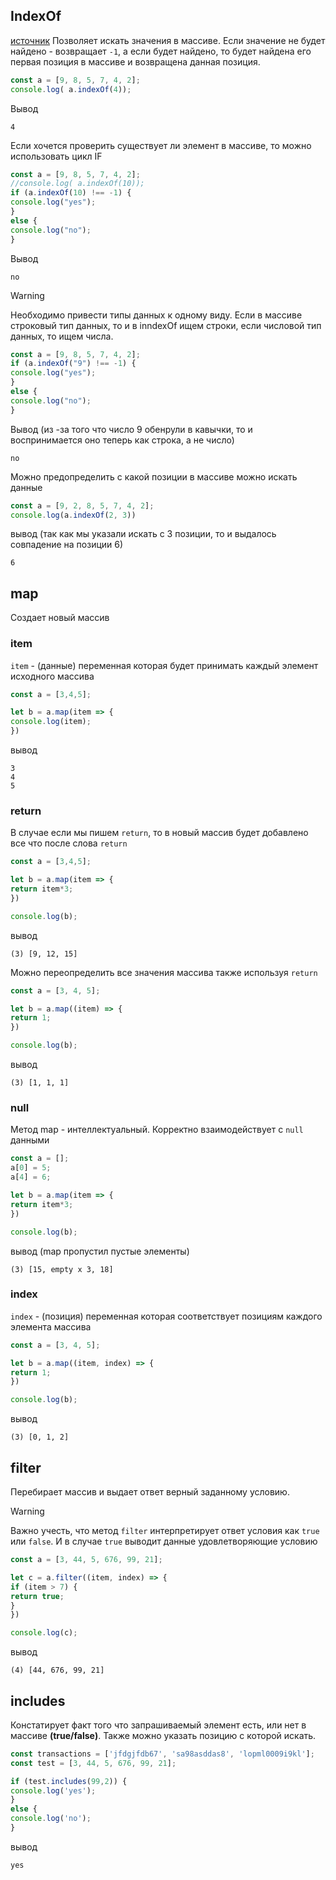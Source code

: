 ## IndexOf
[источник](https://www.youtube.com/watch?v=U7WpL5zQMwc&list=PLM7wFzahDYnGtO5c0u71KBj6uwIwPvWKa&index=1)
Позволяет искать значения в массиве. Если значение не будет найдено - возвращает `-1`,  а если будет найдено, то будет найдена его первая позиция в массиве и возвращена данная позиция. 

```js
const a = [9, 8, 5, 7, 4, 2];
console.log( a.indexOf(4));
```
Вывод
```
4
```
Если хочется проверить существует ли элемент в массиве, то можно использовать цикл IF
```js
const a = [9, 8, 5, 7, 4, 2];
//console.log( a.indexOf(10));
if (a.indexOf(10) !== -1) {
console.log("yes");
}
else {
console.log("no");
}
```
Вывод
```
no
```
> [!Warning]
> Необходимо привести типы данных к одному виду. Если в массиве строковый тип данных, то и в inndexOf ищем строки, если числовой тип данных, то ищем числа.

```js
const a = [9, 8, 5, 7, 4, 2];
if (a.indexOf("9") !== -1) {
console.log("yes");
}
else {
console.log("no");
}
```
Вывод (из -за того что число 9 обенрули в кавычки, то и воспринимается оно теперь как строка, а не число)
```
no
```
Можно предопределить с какой позиции в массиве можно искать данные
```js
const a = [9, 2, 8, 5, 7, 4, 2];
console.log(a.indexOf(2, 3))
```
вывод (так как мы указали искать с 3 позиции, то и выдалось совпадение на позиции 6)
```
6
```
## map
Создает новый массив
### item
`item` - (данные) переменная которая будет принимать каждый элемент исходного массива
```js
const a = [3,4,5];

let b = a.map(item => {
console.log(item);
})
```
вывод
```
3
4
5
```
### return
В случае если мы пишем `return`, то в новый массив будет добавлено все что после слова `return`

```js
const a = [3,4,5];

let b = a.map(item => {
return item*3;
})

console.log(b);
```
вывод
```
(3) [9, 12, 15]
```
Можно переопределить все значения массива также используя `return`
```js
const a = [3, 4, 5];

let b = a.map((item) => {
return 1;
})

console.log(b);
```
вывод
```
(3) [1, 1, 1]
```
### null
Метод map - интеллектуальный. Корректно взаимодействует с `null` данными
```js
const a = [];
a[0] = 5;
a[4] = 6;

let b = a.map(item => {
return item*3;
})

console.log(b);
```
вывод (map пропустил пустые элементы)
```
(3) [15, empty x 3, 18]
```
### index
`index` - (позиция) переменная которая соответствует позициям каждого элемента массива
```js
const a = [3, 4, 5];

let b = a.map((item, index) => {
return 1;
})

console.log(b);
```
вывод
```
(3) [0, 1, 2]
```
## filter
Перебирает массив и выдает ответ верный заданному условию. 
> [!warning]
> Важно учесть, что метод `filter` интерпретирует ответ условия как `true` или `false`. И в случае `true` выводит данные удовлетворяющие условию

```js
const a = [3, 44, 5, 676, 99, 21];

let c = a.filter((item, index) => {
if (item > 7) {
return true;
}
})

console.log(c);
```
вывод
```
(4) [44, 676, 99, 21]
```
## includes
Констатирует факт того что запрашиваемый элемент есть, или нет в массиве **(true/false)**. Также можно указать позицию с которой искать.
```js
const transactions = ['jfdgjfdb67', 'sa98asddas8', 'lopml0009i9kl'];
const test = [3, 44, 5, 676, 99, 21];

if (test.includes(99,2)) {
console.log('yes');
}
else {
console.log('no');
}
```
вывод
```
yes
```